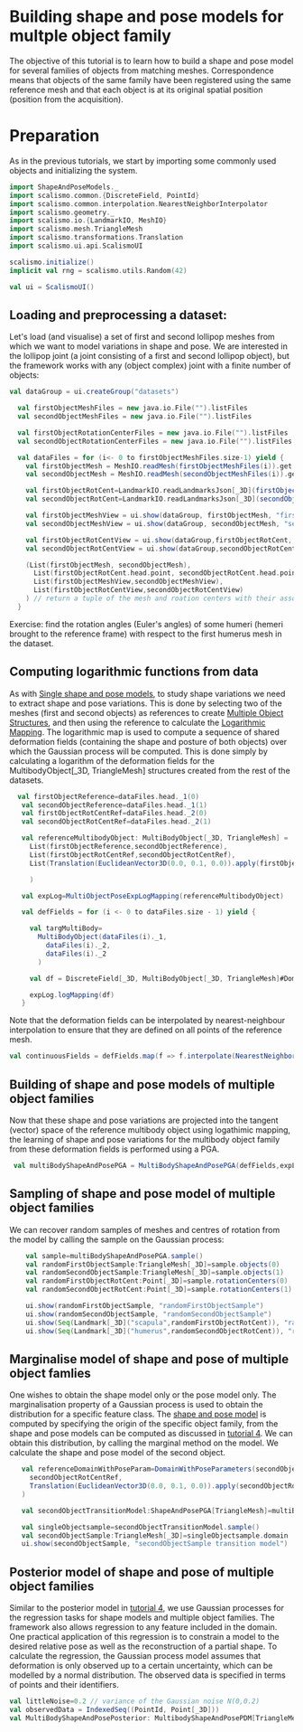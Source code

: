 
 
# Building shape and pose models for multple object family
The objective of this tutorial is to learn how to build a shape and pose model for several families of objects from matching meshes. Correspondence means that objects of the same family have been registered using the same reference mesh and that each object is at its original spatial position (position from the acquisition).
# Preparation
As in the previous tutorials, we start by importing some commonly used objects and initializing the system.
```Scala
import ShapeAndPoseModels._
import scalismo.common.{DiscreteField, PointId}
import scalismo.common.interpolation.NearestNeighborInterpolator
import scalismo.geometry._
import scalismo.io.{LandmarkIO, MeshIO}
import scalismo.mesh.TriangleMesh
import scalismo.transformations.Translation
import scalismo.ui.api.ScalismoUI

scalismo.initialize()
implicit val rng = scalismo.utils.Random(42)

val ui = ScalismoUI()
```
## Loading and preprocessing a dataset:
Let's load (and visualise) a set of first and second lollipop meshes from which we want to model variations in shape and pose. We are interested in the lollipop joint (a joint consisting of a first and second lollipop object), but the framework works with any (object complex) joint with a finite number of objects:
```Scala
val dataGroup = ui.createGroup("datasets")

  val firstObjectMeshFiles = new java.io.File("").listFiles
  val secondObjectMeshFiles = new java.io.File("").listFiles

  val firstObjectRotationCenterFiles = new java.io.File("").listFiles
  val secondObjectRotationCenterFiles = new java.io.File("").listFiles

  val dataFiles = for (i<- 0 to firstObjectMeshFiles.size-1) yield {
    val firstObjectMesh = MeshIO.readMesh(firstObjectMeshFiles(i)).get
    val secondObjectMesh = MeshIO.readMesh(secondObjectMeshFiles(i)).get

    val firstObjectRotCent=LandmarkIO.readLandmarksJson[_3D](firstObjectRotationCenterFiles(i)).get
    val secondObjectRotCent=LandmarkIO.readLandmarksJson[_3D](secondObjectRotationCenterFiles(i)).get

    val firstObjectMeshView = ui.show(dataGroup, firstObjectMesh, "firstObjectMesh"+i)
    val secondObjectMeshView = ui.show(dataGroup, secondObjectMesh, "secondObjectMesh"+i)

    val firstObjectRotCentView = ui.show(dataGroup,firstObjectRotCent, "firstObjectRotCent")
    val secondObjectRotCentView = ui.show(dataGroup,secondObjectRotCent, "secondObjectRotCent")

    (List(firstObjectMesh, secondObjectMesh),
      List(firstObjectRotCent.head.point, secondObjectRotCent.head.point),
      List(firstObjectMeshView,secondObjectMeshView),
      List(firstObjectRotCentView,secondObjectRotCentView)
    ) // return a tuple of the mesh and roation centers with their associated view
  }
```

<!-- ## Bringing data to a reference frame:
We can see that the first and second objects are distributed in space, however, these relative positions are not the physiological relative positions. They are due to the acquisition protocol, for example you can have the humerus of the same patient in the same (physiological) pose in different positions in space. We need to solve this problem by aligning all the scapulae to a reference rotational scapula and then applying the same rigid transformations to the scapula. This allows all the scapulae to be aligned while maintaining the spatial relationship between each scapula and the humerus, which is the pose variation that we want to model.


```Scala
val alignedDataGroup = ui.createGroup("datasets at the reference frame")
val referenceScapula=meshes(0)._1(0).head
val referenceLandmarks = referenceScapula.pointSet.pointIds
      .map(pi => Landmark[_3D](pi.id.toString, reference.domain.pointSet.point(pi)))
      .toSeq
val (alignedMeshes, alignedRotCenters, meshViews, rotCenterViews) = for (i<- 0 to meshFiles.size-1) yield {
 
  val warpedLandmark = referenceScapula.pointSet.pointsWithId
      .map(pi => Landmark[_3D](pi._2.id.toString, scapulaMesh(pi._2)))
      .toSeq
  val besttransform=LandmarkRegistration.rigid3DLandmarkRegistration(referenceLandmarks, warpedLandmark, referenceLandmarks.haed.point)
  
  val scapulaMesh = meshes(i)._1(0).transform(besttransform)
  val humerusMesh = meshes(i)._1(1).transform(besttransform)
  
  val scapulaRotcent=Seq(Landmark[_3D]("A",besttransform(meshes(i)._2(0))))
  val humerusRotcent=Seq(Landmark[_3D]("A",besttransform(meshes(i)._2(1))))
  
  val scapulameshView = ui.show(alignedDataGroup, scapulamesh, "scapulaMesh")
  val humerusmeshView = ui.show(alignedDataGroup, humerusmesh, "humerusMesh")
  
  val scapularotCentView = ui.show(alignedDataGroup,scapulaRotcent, "scapulaRotcent")
  val humerusrotCentView = ui.show(alignedDataGroup,humerusRotcent, "humerusRotcent")
  
  (List(scapulaMesh, humerusMesh), 
  List(scapulaRotCent, humerusRotCent), 
  List(scapulaMeshView,humerusMeshView),
  List(scapulaRotCentView,humerusRotCentView)
  ) // return a tuple of the mesh and roation centers with their associated view
}) .unzip // take the tuples apart, to get a sequence of meshes and rotation centers as well as one of Views

```
 You can see that joint meshes (couple scapula and humerus) have changed positions while keeping their relative postion. 
  -->
 Exercise: find the rotation angles (Euler's angles) of some humeri (hemeri brought to the reference frame) with respect to the first humerus mesh in the dataset.
## Computing logarithmic functions from data
 As with [Single shape and pose models](tutorial4.md), to study shape variations we need to extract shape and pose variations. This is done by selecting two of the meshes (first and second objects) as references to create [Multiple Object Structures](tutorial1.md), and then using the reference to calculate the [Logarithmic Mapping](tutorial3.md). The logarithmic map is used to compute a sequence of shared deformation fields (containing the shape and posture of both objects) over which the Gaussian process will be computed. This is done simply by calculating a logarithm of the deformation fields for the MultibodyObject[_3D, TriangleMesh] structures created from the rest of the datasets.

 
 ```Scala
   val firstObjectReference=dataFiles.head._1(0)
    val secondObjectReference=dataFiles.head._1(1)
    val firstObjectRotCentRef=dataFiles.head._2(0)
    val secondObjectRotCentRef=dataFiles.head._2(1)

    val referenceMultibodyObject: MultiBodyObject[_3D, TriangleMesh] =  MultiBodyObject(
      List(firstObjectReference,secondObjectReference),
      List(firstObjectRotCentRef,secondObjectRotCentRef),
      List(Translation(EuclideanVector3D(0.0, 0.1, 0.0)).apply(firstObjectRotCentRef),Translation(EuclideanVector3D(0.0, 0.1, 0.0)).apply(secondObjectRotCentRef))

      )

    val expLog=MultiObjectPoseExpLogMapping(referenceMultibodyObject)

    val defFields = for (i <- 0 to dataFiles.size - 1) yield {

      val targMultiBody=
        MultiBodyObject(dataFiles(i)._1,
          dataFiles(i)._2,
          dataFiles(i)._2
        )

      val df = DiscreteField[_3D, MultiBodyObject[_3D, TriangleMesh]#DomainT, EuclideanVector[_3D]](referenceMultibodyObject, referenceMultibodyObject.pointSet.pointsWithId.toIndexedSeq.map(pt => targMultiBody.pointSet.point(pt._2) - pt._1))

      expLog.logMapping(df)
    }

 ```
   Note that the deformation fields can be interpolated by nearest-neighbour interpolation to ensure that they are defined on all points of the reference mesh. 
   
  ```Scala
 val continuousFields = defFields.map(f => f.interpolate(NearestNeighborInterpolator()))
 ```  
 
 ## Building of shape and pose models of multiple object families
  Now that these shape and pose variations are projected into the tangent (vector) space of the reference multibody object using logathimic mapping, the learning of shape and pose variations for the multibody object family from these deformation fields is performed using a PGA.

```Scala
 val multiBodyShapeAndPosePGA = MultiBodyShapeAndPosePGA(defFields,expLog)
```
## Sampling of shape and pose model of multiple object families
 We can recover random samples of meshes and centres of rotation from the model by calling the sample on the Gaussian process:
 
```Scala
    val sample=multiBodyShapeAndPosePGA.sample()
    val randomFirstObjectSample:TriangleMesh[_3D]=sample.objects(0)
    val randomSecondObjectSample:TriangleMesh[_3D]=sample.objects(1)
    val randomFirstObjectRotCent:Point[_3D]=sample.rotationCenters(0)
    val randomSecondObjectRotCent:Point[_3D]=sample.rotationCenters(1)

    ui.show(randomFirstObjectSample, "randomFirstObjectSample")
    ui.show(randomSecondObjectSample, "randomSecondObjectSample")
    ui.show(Seq(Landmark[_3D]("scapula",randomFirstObjectRotCent)), "randomFirstObjectRotCent")
    ui.show(Seq(Landmark[_3D]("humerus",randomSecondObjectRotCent)), "randomSecondObjectRotCent")
```
## Marginalise model of shape and pose of multiple object famlies
 
One wishes to obtain the shape model only or the pose model only. 
 The marginalisation property of a Gaussian process is used to obtain the distribution for a specific feature class. The [shape and pose model](tutorial4.md) is computed by specifying the origin of the specific object family, from the shape and pose models can be computed as discussed in [tutorial 4](tutorial.md).
 We can obtain this distribution, by calling the marginal method on the model. We calculate the shape and pose model of the second object.
 
 ```Scala
    val referenceDomainWithPoseParam=DomainWithPoseParameters(secondObjectReference,
      secondObjectRotCentRef,
      Translation(EuclideanVector3D(0.0, 0.1, 0.0)).apply(secondObjectRotCentRef)
    )

    val secondObjectTransitionModel:ShapeAndPosePGA[TriangleMesh]=multiBodyShapeAndPosePGA.transitionToSingleObject(referenceDomainWithPoseParam)

    val singleObjectsample=secondObjectTransitionModel.sample()
    val secondObjectSample:TriangleMesh[_3D]=singleObjectsample.domain
    ui.show(secondObjectSample, "secondObjectSample transition model")
 ```
## Posterior model of shape and pose of multiple object families

Similar to the posterior model in [tutorial 4](tutorial4.md), we use Gaussian processes for the regression tasks for shape models and multiple object families. The framework also allows regression to any feature included in the domain. One practical application of this regression is to constrain a model to the desired relative pose as well as the reconstruction of a partial shape. To calculate the regression, the Gaussian process model assumes that deformation is only observed up to a certain uncertainty, which can be modelled by a normal distribution. The observed data is specified in terms of points and their identifiers.

```Scala
val littleNoise=0.2 // variance of the Gaussian noise N(0,0.2)
val observedData = IndexedSeq((PointId, Point[_3D]))
val MultiBodyShapeAndPosePosterior: MultibodyShapeAndPosePDM[TriangleMesh] = MultibodyShapeAndPosePDM.posterior(observedData,littleNoise)
```
